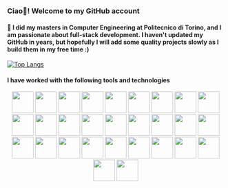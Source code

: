### Ciao👋! Welcome to my GitHub account

#### 🔭 I did my masters in Computer Engineering at Politecnico di Torino, and I am passionate about full-stack development. I haven't updated my GitHub in years, but hopefully I will add some quality projects slowly as I build them in my free time :)

[![Top Langs](https://github-readme-stats.vercel.app/api/top-langs/?username=sarmadrkhan&langs_count=6&layout=compact)](https://github.com/anuraghazra/github-readme-stats)

#### I have worked with the following tools and technologies
<p align="center">
<img height="50" width="50" src="https://raw.githubusercontent.com/marwin1991/profile-technology-icons/refs/heads/main/icons/c%23.png">
<img height="50" width="50" src="https://raw.githubusercontent.com/marwin1991/profile-technology-icons/refs/heads/main/icons/_net_core.png">
<img height="50" width="50" src="https://user-images.githubusercontent.com/25181517/117207330-263ba280-adf4-11eb-9b97-0ac5b40bc3be.png">
<img height="50" width="50" src="https://raw.githubusercontent.com/marwin1991/profile-technology-icons/refs/heads/main/icons/redis.png">
<img height="50" width="50" src="https://raw.githubusercontent.com/marwin1991/profile-technology-icons/refs/heads/main/icons/nginx.png">
<img height="50" width="50" src="https://user-images.githubusercontent.com/25181517/183568594-85e280a7-0d7e-4d1a-9028-c8c2209e073c.png">
<img height="50" width="50" src="https://user-images.githubusercontent.com/25181517/183859966-a3462d8d-1bc7-4880-b353-e2cbed900ed6.png">
<img height="50" width="50" src="https://raw.githubusercontent.com/marwin1991/profile-technology-icons/refs/heads/main/icons/nest_js.png">
<img height="50" width="50" src="https://user-images.githubusercontent.com/25181517/117208740-bfb78400-adf5-11eb-97bb-09072b6bedfc.png">
<img height="50" width="50" src="https://raw.githubusercontent.com/marwin1991/profile-technology-icons/refs/heads/main/icons/mssql.png">
<img height="50" width="50" src="https://raw.githubusercontent.com/marwin1991/profile-technology-icons/refs/heads/main/icons/mariadb.png">
<img height="50" width="50" src="https://github.com/marwin1991/profile-technology-icons/assets/136815194/82df4543-236b-4e45-9604-5434e3faab17">
<img height="50" width="50" src="https://user-images.githubusercontent.com/25181517/183896128-ec99105a-ec1a-4d85-b08b-1aa1620b2046.png">
<img height="50" width="50" src="https://user-images.githubusercontent.com/25181517/182884177-d48a8579-2cd0-447a-b9a6-ffc7cb02560e.png">
<img height="50" width="50" src="https://user-images.githubusercontent.com/25181517/189716855-2c69ca7a-5149-4647-936d-780610911353.png">
<img height="50" width="50" src="https://user-images.githubusercontent.com/25181517/192107858-fe19f043-c502-4009-8c47-476fc89718ad.png">
<img height="50" width="50" src="https://user-images.githubusercontent.com/25181517/192108372-f71d70ac-7ae6-4c0d-8395-51d8870c2ef0.png">
<img height="50" width="50" src="https://user-images.githubusercontent.com/25181517/192109061-e138ca71-337c-4019-8d42-4792fdaa7128.png">
<img height="50" width="50" src="https://user-images.githubusercontent.com/25181517/192158954-f88b5814-d510-4564-b285-dff7d6400dad.png">
<img height="50" width="50" src="https://user-images.githubusercontent.com/25181517/183898674-75a4a1b1-f960-4ea9-abcb-637170a00a75.png">
<img height="50" width="50"src="https://user-images.githubusercontent.com/25181517/202896760-337261ed-ee92-4979-84c4-d4b829c7355d.png">
<img height="50" width="50" src="https://user-images.githubusercontent.com/25181517/183898054-b3d693d4-dafb-4808-a509-bab54cf5de34.png">
<img height="50" width="50" src="https://user-images.githubusercontent.com/25181517/189715289-df3ee512-6eca-463f-a0f4-c10d94a06b2f.png">
<img height="50" width="50" src="https://user-images.githubusercontent.com/25181517/117447155-6a868a00-af3d-11eb-9cfe-245df15c9f3f.png">
<img height="50" width="50" src="https://user-images.githubusercontent.com/25181517/183890598-19a0ac2d-e88a-4005-a8df-1ee36782fde1.png">
<img height="50" width="50" src="https://user-images.githubusercontent.com/25181517/183897015-94a058a6-b86e-4e42-a37f-bf92061753e5.png">
<img height="50" width="50" src="https://github.com/marwin1991/profile-technology-icons/assets/136815194/5f8c622c-c217-4649-b0a9-7e0ee24bd704">
<img height="50" width="50" src="https://user-images.githubusercontent.com/25181517/183423507-c056a6f9-1ba8-4312-a350-19bcbc5a8697.png">
<img height="50" width="50" src="https://github.com/marwin1991/profile-technology-icons/assets/62091613/9bf5650b-e534-4eae-8a26-8379d076f3b4">
</p>

